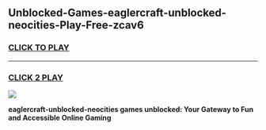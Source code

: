 
## Unblocked-Games-eaglercraft-unblocked-neocities-Play-Free-zcav6
<h3>
<a href="https://premium76.site?title=eaglercraft-unblocked-neocities&ref=18A1">CLICK TO PLAY</a></h3>
<hr>

<h3>
<a href="https://premium76.site?title=eaglercraft-unblocked-neocities&ref=18A1">CLICK 2 PLAY</a>
  
</h3>

<a href="https://premium76.site?title=eaglercraft-unblocked-neocities&ref=18A1"><img src="https://clearcache.store/games.png"></a>


**eaglercraft-unblocked-neocities games unblocked: Your Gateway to Fun and Accessible Online Gaming**
